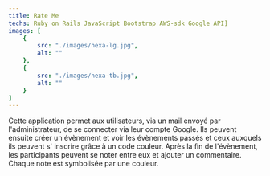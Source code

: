 ```yaml
---
title: Rate Me
techs: Ruby on Rails JavaScript Bootstrap AWS-sdk Google API]
images: [
    {
        src: "./images/hexa-lg.jpg",
        alt: ""  
    },
    {
        src: "./images/hexa-tb.jpg",
        alt: ""
    }
]
---
```


Cette application permet aux utilisateurs, via un mail envoyé par l'administrateur, de se connecter via leur compte Google. Ils peuvent ensuite créer un évènement et voir les évènements passés et ceux auxquels ils peuvent s' inscrire grâce à un code couleur. Après la fin de l'évènement, les participants peuvent se noter entre eux et ajouter un commentaire. Chaque note est symbolisée par une couleur.
